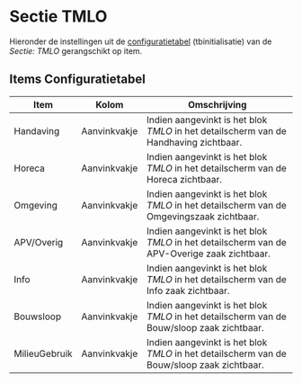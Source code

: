 # Sectie TMLO

Hieronder de instellingen uit de [configuratietabel](/docs/instellen_inrichten/configuratie.md) (tbinitialisatie) van de *Sectie: TMLO* gerangschikt op item.

## Items Configuratietabel

| Item          | Kolom        | Omschrijving                                                                          |
|---------------|--------------|---------------------------------------------------------------------------------------|
| Handaving     | Aanvinkvakje | Indien aangevinkt is het blok *TMLO* in het detailscherm van de Handhaving zichtbaar. |
| Horeca        | Aanvinkvakje | Indien aangevinkt is het blok *TMLO* in het detailscherm van de Horeca zichtbaar.     |
| Omgeving      | Aanvinkvakje | Indien aangevinkt is het blok *TMLO* in het detailscherm van de Omgevingszaak zichtbaar. |
| APV/Overig    | Aanvinkvakje | Indien aangevinkt is het blok *TMLO* in het detailscherm van de APV-Overige zaak zichtbaar. |
| Info          | Aanvinkvakje | Indien aangevinkt is het blok *TMLO* in het detailscherm van de Info zaak zichtbaar.  |
| Bouwsloop     | Aanvinkvakje | Indien aangevinkt is het blok *TMLO* in het detailscherm van de Bouw/sloop zaak zichtbaar. |
| MilieuGebruik | Aanvinkvakje | Indien aangevinkt is het blok *TMLO* in het detailscherm van de Bouw/sloop zaak zichtbaar. |
